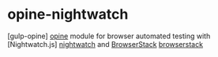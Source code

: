 # opine-nightwatch
[gulp-opine] [opine] module for browser automated testing with
[Nightwatch.js] [nightwatch] and [BrowserStack] [browserstack]



[opine]: <https://github.com/StudioThick/gulp-opine>
[nightwatch]: <http://nightwatchjs.org>
[browserstack]: <https://www.browserstack.com>
